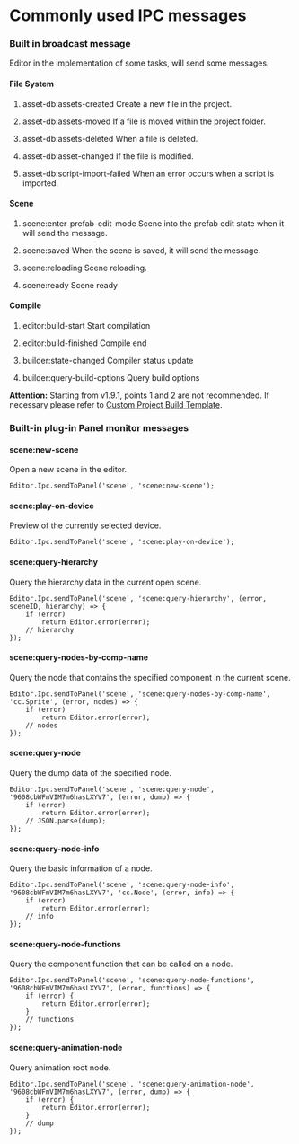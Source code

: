 # Commonly used IPC messages

### Built in broadcast message

Editor in the implementation of some tasks, will send some messages.

#### File System

1. asset-db:assets-created
Create a new file in the project.

2. asset-db:assets-moved
If a file is moved within the project folder.

3. asset-db:assets-deleted
When a file is deleted.

4. asset-db:asset-changed
If the file is modified.

5. asset-db:script-import-failed
When an error occurs when a script is imported.

#### Scene

1. scene:enter-prefab-edit-mode
Scene into the prefab edit state when it will send the message.

2. scene:saved
When the scene is saved, it will send the message.

3. scene:reloading
Scene reloading.

4. scene:ready
Scene ready

#### Compile

1. editor:build-start
Start compilation

2. editor:build-finished
Compile end

3. builder:state-changed
Compiler status update

4. builder:query-build-options
Query build options

**Attention:** Starting from v1.9.1, points 1 and 2 are not recommended. If necessary please refer to [Custom Project Build Template](../publish/custom-project-build-template.md).

### Built-in plug-in Panel monitor messages

#### scene:new-scene

Open a new scene in the editor.
```javacript
Editor.Ipc.sendToPanel('scene', 'scene:new-scene');
```

#### scene:play-on-device

Preview of the currently selected device.
```javacript
Editor.Ipc.sendToPanel('scene', 'scene:play-on-device');
```

#### scene:query-hierarchy

Query the hierarchy data in the current open scene.
```javacript
Editor.Ipc.sendToPanel('scene', 'scene:query-hierarchy', (error, sceneID, hierarchy) => {
    if (error)
        return Editor.error(error);
    // hierarchy
});
```

#### scene:query-nodes-by-comp-name

Query the node that contains the specified component in the current scene.
```javacript
Editor.Ipc.sendToPanel('scene', 'scene:query-nodes-by-comp-name', 'cc.Sprite', (error, nodes) => {
    if (error)
        return Editor.error(error);
    // nodes
});
```

#### scene:query-node

Query the dump data of the specified node.
```javacript
Editor.Ipc.sendToPanel('scene', 'scene:query-node', '9608cbWFmVIM7m6hasLXYV7', (error, dump) => {
    if (error)
        return Editor.error(error);
    // JSON.parse(dump);
});
```

#### scene:query-node-info

Query the basic information of a node.
```javacript
Editor.Ipc.sendToPanel('scene', 'scene:query-node-info', '9608cbWFmVIM7m6hasLXYV7', 'cc.Node', (error, info) => {
    if (error)
        return Editor.error(error);
    // info
});
```

#### scene:query-node-functions

Query the component function that can be called on a node.
```javacript
Editor.Ipc.sendToPanel('scene', 'scene:query-node-functions', '9608cbWFmVIM7m6hasLXYV7', (error, functions) => {
    if (error) {
        return Editor.error(error);
    }
    // functions
});
```

#### scene:query-animation-node

Query animation root node.
```javacript
Editor.Ipc.sendToPanel('scene', 'scene:query-animation-node', '9608cbWFmVIM7m6hasLXYV7', (error, dump) => {
    if (error) {
        return Editor.error(error);
    }
    // dump
});
```